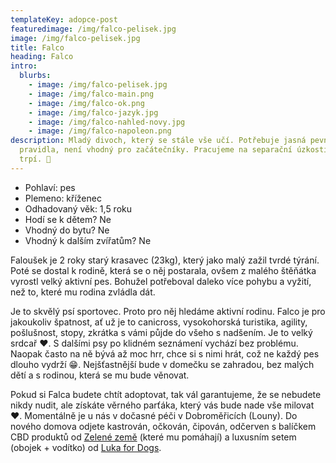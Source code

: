 ```yaml
---
templateKey: adopce-post
featuredimage: /img/falco-pelisek.jpg
image: /img/falco-pelisek.jpg
title: Falco
heading: Falco
intro:
  blurbs:
    - image: /img/falco-pelisek.jpg
    - image: /img/falco-main.png
    - image: /img/falco-ok.png
    - image: /img/falco-jazyk.jpg
    - image: /img/falco-nahled-novy.jpg
    - image: /img/falco-napoleon.png
description: Mladý divoch, který se stále vše učí. Potřebuje jasná pevně daná
  pravidla, není vhodný pro začátečníky. Pracujeme na separační úzkosti, kterou
  trpí. 🤪
---
```

* Pohlaví: pes
* Plemeno: kříženec
* Odhadovaný věk: 1,5 roku
* Hodí se k dětem? Ne
* Vhodný do bytu? Ne
* Vhodný k dalším zvířatům? Ne

Faloušek je 2 roky starý krasavec (23kg), který jako malý zažil tvrdé týrání. Poté se dostal k rodině, která se o něj postarala, ovšem z malého štěňátka vyrostl velký aktivní pes. Bohužel potřeboval daleko více pohybu a vyžití, než to, které mu rodina zvládla dát.

Je to skvělý psí sportovec. Proto pro něj hledáme aktivní rodinu. Falco je pro jakoukoliv špatnost, ať už je to canicross, vysokohorská turistika, agility, pošlušnost, stopy, zkrátka s vámi půjde do všeho s nadšením. Je to velký srdcař ❤️. S dalšími psy po klidném seznámení vychází bez problému. Naopak často na ně bývá až moc hrr, chce si s nimi hrát, což ne každý pes dlouho vydrží 😁. Nejšťastnější bude v domečku se zahradou, bez malých dětí a s rodinou, která se mu bude věnovat.

Pokud si Falca budete chtít adoptovat, tak vál garantujeme, že se nebudete nikdy nudit, ale získáte věrného parťáka, který vás bude nade vše milovat ❤️. Momentálně je u nás v dočasné péči v Dobroměřicích (Louny). Do nového domova odjete kastrován, očkován, čipován, odčerven s balíčkem CBD produktů od [Zelené země](https://www.zelenazeme.cz/) (které mu pomáhají) a luxusním setem (obojek + vodítko) od [Luka for Dogs](https://www.facebook.com/LucaForDogs/).